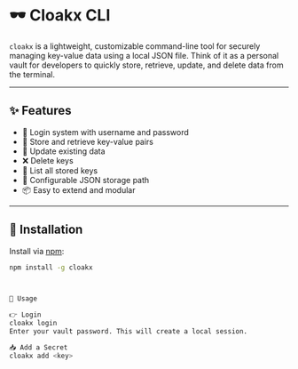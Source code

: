 # 🕶️ Cloakx CLI

`cloakx` is a lightweight, customizable command-line tool for securely managing key-value data using a local JSON file. Think of it as a personal vault for developers to quickly store, retrieve, update, and delete data from the terminal.

---

## ✨ Features

- 🔐 Login system with username and password
- 💾 Store and retrieve key-value pairs
- 🔄 Update existing data
- ❌ Delete keys
- 📜 List all stored keys
- 📂 Configurable JSON storage path
- 📦 Easy to extend and modular

---

## 🚀 Installation

Install via [npm](https://www.npmjs.com/):

```bash
npm install -g cloakx



🔐 Usage

👉 Login
cloakx login
Enter your vault password. This will create a local session.

📥 Add a Secret
cloakx add <key>

